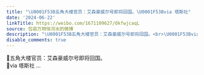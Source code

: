 ```yaml
---
title: "\U0001F53B五角大楼官员：艾森豪威尔号即将回国。\U0001F53Bvia 塔斯社"
date: '2024-06-22'
linkTitle: https://weibo.com/1671109627/OkfwjcaqL
source: 包容万物恒河水的微博
description: "\U0001F53B五角大楼官员：艾森豪威尔号即将回国。<br>\U0001F53Bvia 塔斯社  ..."
disable_comments: true
---
```

🔻五角大楼官员：艾森豪威尔号即将回国。<br>🔻via 塔斯社  ...